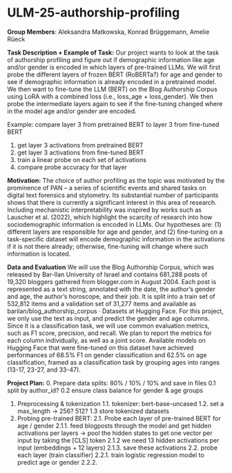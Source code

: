 # ULM-25-authorship-profiling

**Group Members**: Aleksandra Matkowska, Konrad Brüggemann, Amelie Rüeck

**Task Description + Example of Task:**
Our project wants to look at the task of authorship profiling and figure out if demographic information like age and/or gender is encoded in which layers of pre-trained LLMs. We will first probe the different layers of frozen BERT (RoBERTa?) for age and gender to see if demographic information is already encoded in a pretrained model. We then want to fine-tune the LLM (BERT) on the Blog Authorship Corpus using LoRA with a combined loss (i.e., loss_age + loss_gender). We then probe the intermediate layers again to see if the fine-tuning changed where in the model age and/or gender are encoded. 

Example: compare layer 3 from pretrained BERT to layer 3 from fine-tuned BERT
1. get layer 3 activations from pretrained BERT
2. get layer 3 activations from fine-tuned BERT
3. train a linear probe on each set of activations
4. compare probe accuracy for that layer

**Motivation:**
The choice of author profiling as the topic was motivated by the prominence of PAN – a series of scientific events and shared tasks on digital text forensics and stylometry. Its substantial number of participants shows that there is currently a significant interest in this area of research. Including mechanistic interpretability was inspired by works such as Lauscher et al. (2022), which highlight the scarcity of research into how sociodemographic information is encoded in LLMs. Our hypotheses are: (1) different layers are responsible for age and gender, and (2)  fine-tuning on a task-specific dataset will encode demographic information in the activations if it is not there already; otherwise, fine-tuning will change where such information is located. 

**Data and Evaluation**
We will use the Blog Authorship Corpus, which was released by Bar-Ilan University of Israel and contains 681,288 posts of 19,320 bloggers gathered from blogger.com in August 2004. Each post is represented as a text string, annotated with the date,
 the author’s gender and age, the author’s horoscope, and their job. It is split into a train set of 532,812 items and a validation set of 31,277 items and available as  barilan/blog_authorship_corpus · Datasets at Hugging Face. For this project, we only use the text as input, and predict the gender and age columns. Since it is a classification task, we will use common evaluation metrics, such as F1 score, precision, and recall. We plan to report the metrics for each column individually, as well as a joint score. Available models on Hugging Face that were fine-tuned on this dataset have achieved performances of 68.5% F1 on gender classification and 62.5% on age classification, framed as a classification task by grouping ages into ranges (13-17, 23-27, and 33-47).


 **Project Plan:**
 0. Prepare data splits: 80% / 10% / 10% and save in files
    0.1 split by author_id?
    0.2 ensure class balance for gender & age groups
 1. Preprocessing & tokenization
    1.1. tokenizer: bert-base-uncased
    1.2. set a max_length -> 256? 512?
    1.3 store tokenized datasets
 3. Probing pre-trained BERT:
    2.1. Probe each layer of pre-trained BERT for age / gender
        2.1.1. feed blogposts through the model and get hidden activations          per layers -> pool the hidden states to get one vector per input by         taking the [CLS] token
        2.1.2 we need 13 hidden activations per input (embeddings + 12              layers)
        2.1.3. save these activations
    2.2. probe each layer (train classifier)
        2.2.1. train logistic regression model to predict age or gender
        2.2.2. 
    
 

 
